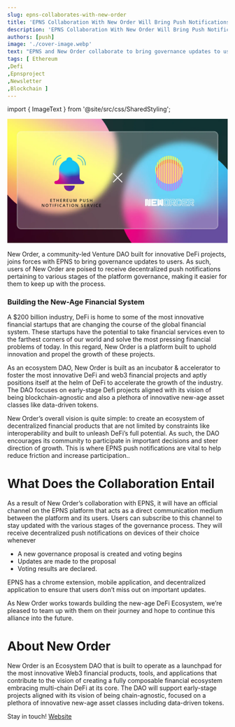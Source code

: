 ```yaml
---
slug: epns-collaborates-with-new-order
title: 'EPNS Collaboration With New Order Will Bring Push Notifications to its Venture DAO Governance'
description: 'EPNS Collaboration With New Order Will Bring Push Notifications to its Venture DAO Governance'
authors: [push]
image: './cover-image.webp'
text: "EPNS and New Order collaborate to bring governance updates to users"
tags: [ Ethereum
,Defi
,Epnsproject
,Newsletter
,Blockchain ]
---
```

import { ImageText } from '@site/src/css/SharedStyling';

![Cover image of EPNS Collaboration With New Order Will Bring Push Notifications to its Venture DAO Governance](./cover-image.webp)

<!--truncate-->

New Order, a community-led Venture DAO built for innovative DeFi projects, joins forces with EPNS to bring governance updates to users. As such, users of New Order are poised to receive decentralized push notifications pertaining to various stages of the platform governance, making it easier for them to keep up with the process.

### Building the New-Age Financial System

A $200 billion industry, DeFi is home to some of the most innovative financial startups that are changing the course of the global financial system. These startups have the potential to take financial services even to the farthest corners of our world and solve the most pressing financial problems of today. In this regard, New Order is a platform built to uphold innovation and propel the growth of these projects.

As an ecosystem DAO, New Order is built as an incubator & accelerator to foster the most innovative DeFi and web3 financial projects and aptly positions itself at the helm of DeFi to accelerate the growth of the industry. The DAO focuses on early-stage Defi projects aligned with its vision of being blockchain-agnostic and also a plethora of innovative new-age asset classes like data-driven tokens.

New Order’s overall vision is quite simple: to create an ecosystem of decentralized financial products that are not limited by constraints like interoperability and built to unleash DeFi’s full potential. As such, the DAO encourages its community to participate in important decisions and steer direction of growth. This is where EPNS push notifications are vital to help reduce friction and increase participation..

What Does the Collaboration Entail
==================================

As a result of New Order’s collaboration with EPNS, it will have an official channel on the EPNS platform that acts as a direct communication medium between the platform and its users. Users can subscribe to this channel to stay updated with the various stages of the governance process. They will receive decentralized push notifications on devices of their choice whenever

*   A new governance proposal is created and voting begins
*   Updates are made to the proposal
*   Voting results are declared.

EPNS has a chrome extension, mobile application, and decentralized application to ensure that users don’t miss out on important updates.

As New Order works towards building the new-age DeFi Ecosystem, we’re pleased to team up with them on their journey and hope to continue this alliance into the future.

**About New Order**
===================

New Order is an Ecosystem DAO that is built to operate as a launchpad for the most innovative Web3 financial products, tools, and applications that contribute to the vision of creating a fully composable financial ecosystem embracing multi-chain DeFi at its core. The DAO will support early-stage projects aligned with its vision of being chain-agnostic, focused on a plethora of innovative new-age asset classes including data-driven tokens.

Stay in touch! [Website](https://www.neworder.network/)
